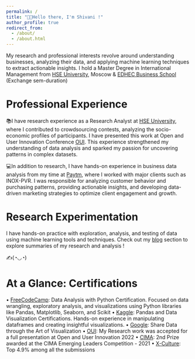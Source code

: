```yaml
---
permalink: /
title: "👋🏼Hello there, I'm Shivani !"
author_profile: true
redirect_from: 
  - /about/
  - /about.html
---
```


My research and professional interests revolve around understanding businesses, analyzing their data, and applying machine learning techniques to extract actionable insights. I hold a Master Degree in International Management from [HSE University](https://www.hse.ru/en/), Moscow & [EDHEC Business School](https://www.edhec.edu/en) (Exchange sem-duration)

Professional Experience
======
📚I have research experience as a Research Analyst at [HSE University](https://www.hse.ru/en/), where I contributed to crowdsourcing contests, analyzing the socio-economic profiles of participants. I have presented this work at Open and User Innovation Conference [OUI](https://sites.google.com/view/oui2019/homepage). This experience strengthened my understanding of data analysis 
and sparked my passion for uncovering patterns in complex datasets.

💻In addition to research, I have hands-on experience in business data analysis from my time at [Paytm](https://paytm.com/about-us), 
where I worked with major clients such as INOX-PVR. I was responsible for analyzing customer behavior 
and purchasing patterns, providing actionable insights, and developing data-driven marketing strategies 
to optimize client engagement and growth.

Research Experimentation
======
I have hands-on practice with exploration, analysis, and testing of data using machine learning tools and techniques. Check out my [blog](https://myviewinwriting.github.io/shima.github.io//year-archive/) section to explore summaries of my research and analysis !

✍️(◔◡◔)

At a Glance: Certifications
======
• [FreeCodeCamp](https://drive.google.com/drive/u/0/folders/1q06YBlkcYMGh7mSQ8qw_W5om4R0_NdxN): Data Analysis with Python Certification. Focused on data wrangling, exploratory analysis, and visualizations using Python libraries like Pandas, Matplotlib, Seaborn, and Scikit
• [Kaggle](https://drive.google.com/drive/u/0/folders/1Z6RtoB0XKWFeusZyoNHo_99Vm8D2wEnK): Pandas and Data Visualization Certifications. Hands-on experience in manipulating dataframes and creating insightful visualizations.
• [Google](https://drive.google.com/drive/u/0/folders/1q06YBlkcYMGh7mSQ8qw_W5om4R0_NdxN): Share Data through the Art of Visualization
• [OUI](https://drive.google.com/drive/u/0/folders/1q06YBlkcYMGh7mSQ8qw_W5om4R0_NdxN): My Research work was accepted for a full presentation at Open and User Innovation 2022
• [CIMA](https://drive.google.com/drive/u/0/folders/1q06YBlkcYMGh7mSQ8qw_W5om4R0_NdxN): 2nd Prize awarded at the CIMA Emerging Leaders Competition - 2021
• [X-Culture](https://drive.google.com/drive/u/0/folders/1q06YBlkcYMGh7mSQ8qw_W5om4R0_NdxN): Top 4.9% among all the submissions

